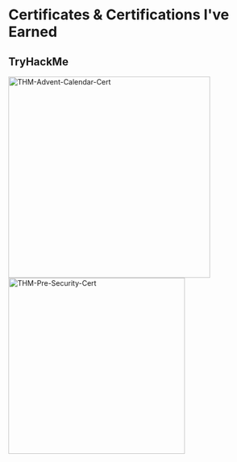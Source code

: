 # Certificates & Certifications I've Earned

## TryHackMe
<img src='https://i.postimg.cc/mZn4fx6J/THM-Advent-Calendar-Cert.png' border='0' width='400' alt='THM-Advent-Calendar-Cert'/> <img src='https://i.postimg.cc/7ZKZ2dzc/THM-Pre-Security-Cert.png' border='0' width='350' alt='THM-Pre-Security-Cert'/>
